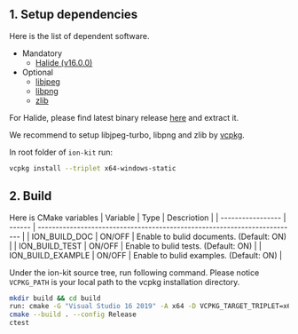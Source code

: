 ## 1. Setup dependencies

Here is the list of dependent software.

- Mandatory
  - [Halide (v16.0.0)](https://github.com/halide/Halide/releases/tag/v16.0.0)
- Optional
  - [libjpeg](https://libjpeg-turbo.org/)
  - [libpng](http://www.libpng.org/)
  - [zlib](https://www.zlib.net/)

For Halide, please find latest binary release [here](https://github.com/halide/Halide/releases) and extract it.

We recommend to setup libjpeg-turbo, libpng and zlib by [vcpkg](https://vcpkg.io/).

In root folder of `ion-kit` run:

```sh
vcpkg install --triplet x64-windows-static
```

## 2. Build

Here is CMake variables
| Variable          | Type   | Descriotion                                                               |
| ----------------- | ------ | ------------------------------------------------------------------------- |
| ION_BUILD_DOC     | ON/OFF | Enable to bulid documents. (Default: ON)                                  |
| ION_BUILD_TEST    | ON/OFF | Enable to bulid tests. (Default: ON)                                      |
| ION_BUILD_EXAMPLE | ON/OFF | Enable to bulid examples. (Default: ON)                                   |

Under the ion-kit source tree, run following command.
Please notice `VCPKG_PATH` is your local path to the vcpkg installation directory.

```sh
mkdir build && cd build
run: cmake -G "Visual Studio 16 2019" -A x64 -D VCPKG_TARGET_TRIPLET=x64-windows-static -D CMAKE_TOOLCHAIN_FILE=${VCPKG_PATH}/scripts/buildsystems/vcpkg.cmake -D Halide_DIR=${HALIDE_PATH}/lib/cmake/Halide-D HalideHelpers_DIR=${HALIDE_PATH}/lib/cmake/HalideHelpers -D ION_BUILD_TEST=ON -D ION_BUILD_EXAMPLE=ON ..
cmake --build . --config Release
ctest
```
